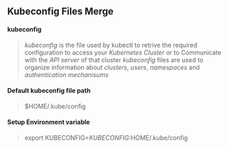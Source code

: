 ## Kubeconfig Files Merge
#### kubeconfig
> *kubeconfig* is the file used by kubectl to retrive the required configuration to access your *Kubernetes Cluster* or to Communicate with the *API server* of that cluster
> *kubeconfig* files are used to organize information about *clusters*, *users*, *namespaces* and *authentication mechanisums*

#### Default kubeconfig file path
> $HOME/.kube/config

#### Setup Environment variable
> export KUBECONFIG=$KUBECONFIG:$HOME/.kube/config

